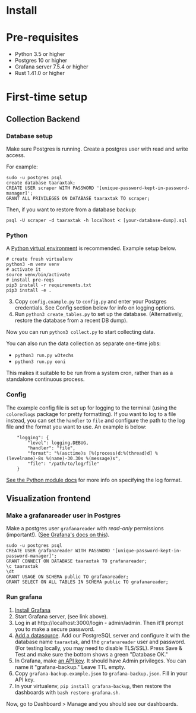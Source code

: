 # Install

# Pre-requisites

- Python 3.5 or higher
- Postgres 10 or higher
- Grafana server 7.5.4 or higher
- Rust 1.41.0 or higher

# First-time setup


## Collection Backend

### Database setup

Make sure Postgres is running. Create a postgres user with read and write access.

For example:

```
sudo -u postgres psql
create database taaraxtak;
CREATE USER scraper WITH PASSWORD '[unique-password-kept-in-password-manager]';
GRANT ALL PRIVILEGES ON DATABASE taaraxtak TO scraper;
```

Then, if you want to restore from a database backup:

```
psql -U scraper -d taaraxtak -h localhost < [your-database-dump].sql 
```


### Python

A [Python virtual environment](https://docs.python.org/3/library/venv.html) is recommended. Example setup below.

```
# create fresh virtualenv
python3 -m venv venv
# activate it
source venv/bin/activate
# install pre-reqs
pip3 install -r requirements.txt
pip3 install -e .
```

3. Copy `config.example.py` to `config.py` and enter your Postgres credentials. See Config section below for info on
   logging options.
4. Run `python3 create_tables.py` to set up the database. (Alternatively, restore the database from a recent DB dump).

Now you can run `python3 collect.py` to start collecting data.

You can also run the data collection as separate one-time jobs:
- `python3 run.py w3techs`
- `python3 run.py ooni`

This makes it suitable to be run from a system cron, rather than as a standalone continuous process.

### Config

The example config file is set up for logging to the terminal (using the `coloredlogs` package for pretty formatting).
If you want to log to a file instead, you can set the `handler` to `file` and configure the path to the log file and
the format you want to use. An example is below:
```
    "logging": {
        "level": logging.DEBUG,
        "handler": "file",
        "format": "%(asctime)s [%(process)d:%(thread)d] %(levelname)-8s %(name)-30.30s %(message)s",
        "file": "/path/to/log/file"
    }
```
[See the Python module docs](https://docs.python.org/3/library/logging.html#logrecord-attributes) for more info on
specifying the log format.


## Visualization frontend

### Make a grafanareader user in Postgres

Make a postgres user `grafanareader` with *read-only* permissions (important!).
([See Grafana's docs on this](https://grafana.com/docs/grafana/latest/datasources/postgres/#database-user-permissions-important)).

```
sudo -u postgres psql
CREATE USER grafanareader WITH PASSWORD '[unique-password-kept-in-password-manager]';
GRANT CONNECT ON DATABASE taaraxtak TO grafanareader;
\c taaraxtak
\dt
GRANT USAGE ON SCHEMA public TO grafanareader;
GRANT SELECT ON ALL TABLES IN SCHEMA public TO grafanareader;
```

### Run grafana

1. [Install Grafana](https://grafana.com/docs/grafana/latest/installation/debian/)
2. Start Grafana server, (see link above).
3. Log in at http://localhost:3000/login - admin/admin. Then it'll prompt you to make a secure password.
4. [Add a datasource](https://grafana.com/docs/grafana/latest/datasources/add-a-data-source/). Add our PostgreSQL server and configure it with the database name `taaraxtak`, and the `grafanareader` user and password. (For testing locally, you may need to disable TLS/SSL). Press Save & Test and make sure the bottom shows a green "Database OK."
5. In Grafana, make [an API key](https://grafana.com/docs/grafana/latest/http_api/auth/). It should have Admin privileges. You can name it "grafana-backup." Leave TTL empty.
6. Copy `grafana-backup.example.json` to `grafana-backup.json`. Fill in your API key.
7. In your virtualenv, `pip install grafana-backup`, then restore the dashboards with `bash restore-grafana.sh`.

Now, go to Dashboard > Manage and you should see our dashboards.
